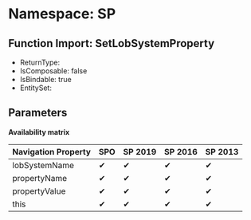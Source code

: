 # Namespace: SP

## Function Import: SetLobSystemProperty

- ReturnType: 
- IsComposable: false
- IsBindable: true
- EntitySet: 

## Parameters

**Availability matrix**

Navigation Property | SPO | SP 2019 | SP 2016 | SP 2013
----------|-----|---------|---------|--------
lobSystemName | ✔ | ✔ | ✔ | ✔
propertyName | ✔ | ✔ | ✔ | ✔
propertyValue | ✔ | ✔ | ✔ | ✔
this | ✔ | ✔ | ✔ | ✔

